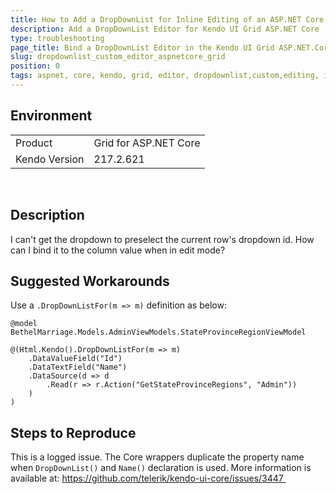 ```yaml
---
title: How to Add a DropDownList for Inline Editing of an ASP.NET Core Grid?
description: Add a DropDownList Editor for Kendo UI Grid ASP.NET Core
type: troubleshooting
page_title: Bind a DropDownList Editor in the Kendo UI Grid ASP.NET.Core
slug: dropdownlist_custom_editor_aspnetcore_grid
position: 0
tags: aspnet, core, kendo, grid, editor, dropdownlist,custom,editing, inline,incell, howto, bind, model
---
```


## Environment
<table>
 <tr>
  <td>Product</td>
  <td>Grid for ASP.NET Core</td>
 </tr>
 <tr>
  <td>Kendo Version</td>
  <td>217.2.621</td>
 </tr>
</table>

 
## Description 

I can't get the dropdown to preselect the current row's dropdown id. How can I bind it to the column value when in edit mode?

## Suggested Workarounds

Use a `.DropDownListFor(m => m)` definition as below: 

```
@model BethelMarriage.Models.AdminViewModels.StateProvinceRegionViewModel

@(Html.Kendo().DropDownListFor(m => m)
    .DataValueField("Id") 
    .DataTextField("Name") 
    .DataSource(d => d
        .Read(r => r.Action("GetStateProvinceRegions", "Admin"))
    )
)
```

## Steps to Reproduce

This is a logged issue. The Core wrappers duplicate the property name when `DropDownList()` and `Name()` declaration is used.
More information is available at: https://github.com/telerik/kendo-ui-core/issues/3447 
